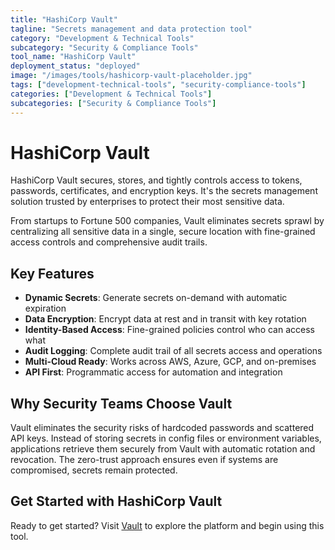 ```yaml
---
title: "HashiCorp Vault"
tagline: "Secrets management and data protection tool"
category: "Development & Technical Tools"
subcategory: "Security & Compliance Tools"
tool_name: "HashiCorp Vault"
deployment_status: "deployed"
image: "/images/tools/hashicorp-vault-placeholder.jpg"
tags: ["development-technical-tools", "security-compliance-tools"]
categories: ["Development & Technical Tools"]
subcategories: ["Security & Compliance Tools"]
---
```


# HashiCorp Vault

HashiCorp Vault secures, stores, and tightly controls access to tokens, passwords, certificates, and encryption keys. It's the secrets management solution trusted by enterprises to protect their most sensitive data.

From startups to Fortune 500 companies, Vault eliminates secrets sprawl by centralizing all sensitive data in a single, secure location with fine-grained access controls and comprehensive audit trails.

## Key Features
- **Dynamic Secrets**: Generate secrets on-demand with automatic expiration
- **Data Encryption**: Encrypt data at rest and in transit with key rotation
- **Identity-Based Access**: Fine-grained policies control who can access what
- **Audit Logging**: Complete audit trail of all secrets access and operations
- **Multi-Cloud Ready**: Works across AWS, Azure, GCP, and on-premises
- **API First**: Programmatic access for automation and integration

## Why Security Teams Choose Vault
Vault eliminates the security risks of hardcoded passwords and scattered API keys. Instead of storing secrets in config files or environment variables, applications retrieve them securely from Vault with automatic rotation and revocation. The zero-trust approach ensures even if systems are compromised, secrets remain protected.

## Get Started with HashiCorp Vault

Ready to get started? Visit [Vault](https://www.vaultproject.io) to explore the platform and begin using this tool.